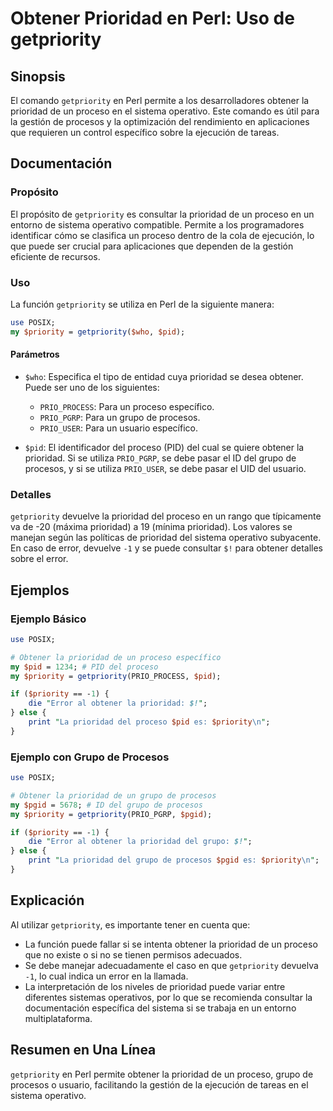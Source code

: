 <!--
Meta Description: # Obtener Prioridad en Perl: Uso de getpriority ## Sinopsis El comando `getpriority` en Perl permite a los desarrolladores obtener la prioridad de un ...
Meta Keywords: prioridad, del, obtener, getpriority, proceso
-->

# Obtener Prioridad en Perl: Uso de getpriority

## Sinopsis
El comando `getpriority` en Perl permite a los desarrolladores obtener la prioridad de un proceso en el sistema operativo. Este comando es útil para la gestión de procesos y la optimización del rendimiento en aplicaciones que requieren un control específico sobre la ejecución de tareas.

## Documentación
### Propósito
El propósito de `getpriority` es consultar la prioridad de un proceso en un entorno de sistema operativo compatible. Permite a los programadores identificar cómo se clasifica un proceso dentro de la cola de ejecución, lo que puede ser crucial para aplicaciones que dependen de la gestión eficiente de recursos.

### Uso
La función `getpriority` se utiliza en Perl de la siguiente manera:

```perl
use POSIX;
my $priority = getpriority($who, $pid);
```

#### Parámetros
- `$who`: Especifica el tipo de entidad cuya prioridad se desea obtener. Puede ser uno de los siguientes:
  - `PRIO_PROCESS`: Para un proceso específico.
  - `PRIO_PGRP`: Para un grupo de procesos.
  - `PRIO_USER`: Para un usuario específico.

- `$pid`: El identificador del proceso (PID) del cual se quiere obtener la prioridad. Si se utiliza `PRIO_PGRP`, se debe pasar el ID del grupo de procesos, y si se utiliza `PRIO_USER`, se debe pasar el UID del usuario.

### Detalles
`getpriority` devuelve la prioridad del proceso en un rango que típicamente va de -20 (máxima prioridad) a 19 (mínima prioridad). Los valores se manejan según las políticas de prioridad del sistema operativo subyacente. En caso de error, devuelve `-1` y se puede consultar `$!` para obtener detalles sobre el error.

## Ejemplos
### Ejemplo Básico
```perl
use POSIX;

# Obtener la prioridad de un proceso específico
my $pid = 1234; # PID del proceso
my $priority = getpriority(PRIO_PROCESS, $pid);

if ($priority == -1) {
    die "Error al obtener la prioridad: $!";
} else {
    print "La prioridad del proceso $pid es: $priority\n";
}
```

### Ejemplo con Grupo de Procesos
```perl
use POSIX;

# Obtener la prioridad de un grupo de procesos
my $pgid = 5678; # ID del grupo de procesos
my $priority = getpriority(PRIO_PGRP, $pgid);

if ($priority == -1) {
    die "Error al obtener la prioridad del grupo: $!";
} else {
    print "La prioridad del grupo de procesos $pgid es: $priority\n";
}
```

## Explicación
Al utilizar `getpriority`, es importante tener en cuenta que:
- La función puede fallar si se intenta obtener la prioridad de un proceso que no existe o si no se tienen permisos adecuados.
- Se debe manejar adecuadamente el caso en que `getpriority` devuelva `-1`, lo cual indica un error en la llamada.
- La interpretación de los niveles de prioridad puede variar entre diferentes sistemas operativos, por lo que se recomienda consultar la documentación específica del sistema si se trabaja en un entorno multiplataforma.

## Resumen en Una Línea
`getpriority` en Perl permite obtener la prioridad de un proceso, grupo de procesos o usuario, facilitando la gestión de la ejecución de tareas en el sistema operativo.